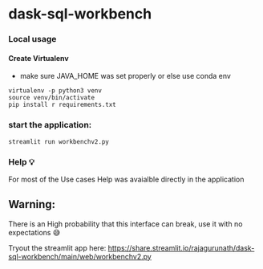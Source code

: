 # dask-sql-workbench


### Local usage

#### Create Virtualenv

- make sure JAVA_HOME was set properly or else use conda env
```
virtualenv -p python3 venv
source venv/bin/activate
pip install r requirements.txt
```
### start the application:

```
streamlit run workbenchv2.py
```

### Help 💡

For most of the Use cases Help was avaialble directly in the application


## Warning:

There is an High probability that this interface can break, use it with no expectations 😅

Tryout the streamlit app here: https://share.streamlit.io/rajagurunath/dask-sql-workbench/main/web/workbenchv2.py

